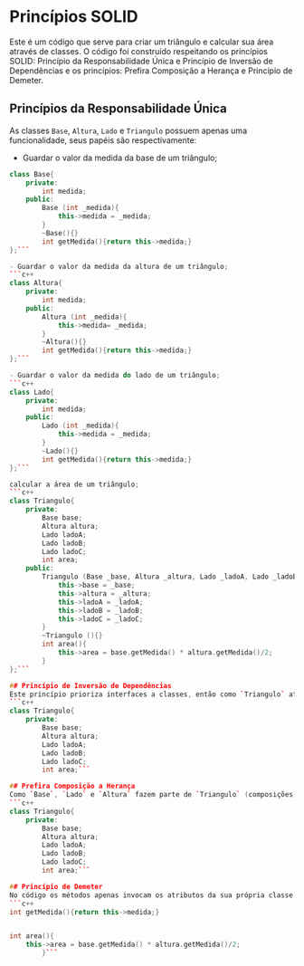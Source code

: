 # Princípios SOLID
Este é um código que serve para criar um triângulo e calcular sua área através de classes. O código foi construído respeitando os princípios SOLID: Princípio da Responsabilidade Única e Princípio de Inversão de Dependências e os princípios: Prefira Composição a Herança e Princípio de Demeter.

## Princípios da Responsabilidade Única
As classes `Base`, `Altura`, `Lado` e `Triangulo` possuem apenas uma funcionalidade, seus papéis são respectivamente: 
- Guardar o valor da medida da base de um triângulo;
```c++
class Base{
    private:
        int medida;
    public:
        Base (int _medida){
            this->medida = _medida;
        }
        ~Base(){}
        int getMedida(){return this->medida;}
};```

- Guardar o valor da medida da altura de um triângulo;
```c++
class Altura{
    private:
        int medida;
    public:
        Altura (int _medida){
            this->medida= _medida;
        }
        ~Altura(){}
        int getMedida(){return this->medida;}
};```

- Guardar o valor da medida do lado de um triângulo;
```c++
class Lado{
    private:
        int medida;
    public:
        Lado (int _medida){
            this->medida = _medida;
        }
        ~Lado(){}
        int getMedida(){return this->medida;}
};```

calcular a área de um triângulo;
```c++
class Triangulo{
    private:
        Base base;
        Altura altura;
        Lado ladoA;
        Lado ladoB;
        Lado ladoC;
        int area;
    public:
        Triangulo (Base _base, Altura _altura, Lado _ladoA, Lado _ladoB, Lado _ladoC) : base(0), altura(0), ladoA(0), ladoB(0), ladoC(0){
            this->base = _base;
            this->altura = _altura;
            this->ladoA = _ladoA;
            this->ladoB = _ladoB;
            this->ladoC = _ladoC;
        }
        ~Triangulo (){}
        int area(){
            this->area = base.getMedida() * altura.getMedida()/2;
        }
};```

## Princípio de Inversão de Dependências
Este princípio prioriza interfaces a classes, então como `Triangulo` atende a todos os tipos de triângulo (contém todas as informações presentes em um triângulo), caso seja necessário implementar outro tipo de triângulo a implementação de `Triangulo` permanecerá válida.
```c++
class Triangulo{
    private:
        Base base;
        Altura altura;
        Lado ladoA;
        Lado ladoB;
        Lado ladoC;
        int area;```

## Prefira Composição a Herança
Como `Base`, `Lado` e `Altura` fazem parte de `Triangulo` (composições), nesse código foi optado utilizar composição em vez de herança. Abaixo há um trecho do código em que é possível visualizar que a classe `Triangulo` é composta por outras classes.
```c++
class Triangulo{
    private:
        Base base;
        Altura altura;
        Lado ladoA;
        Lado ladoB;
        Lado ladoC;
        int area;```

## Princípio de Demeter
No código os métodos apenas invocam os atributos da sua própria classe.
```c++
int getMedida(){return this->medida;}


int area(){
    this->area = base.getMedida() * altura.getMedida()/2;
        }```
   
